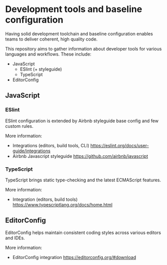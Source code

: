 # Development tools and baseline configuration

Having solid development toolchain and baseline configuration enables teams to deliver coherent, high quality code.

This repository aims to gather information about developer tools for various languages and workflows. These include:

* JavaScript
  * ESlint (+ styleguide)
  * TypeScript
* EditorConfig

## JavaScript

### ESlint

ESlint configuration is extended by Airbnb styleguide base config and few custom rules.

More information:

* Integrations (editors, build tools, CLI) https://eslint.org/docs/user-guide/integrations
* Airbnb Javascript styleguide https://github.com/airbnb/javascript

### TypeScript

TypeScript brings static type-checking and the latest ECMAScript features.

More information:

* Integration (editors, build tools) https://www.typescriptlang.org/docs/home.html

## EditorConfig

EditorConfig helps maintain consistent coding styles across various editors and IDEs.

More information:

* EditorConfig integration https://editorconfig.org/#download
